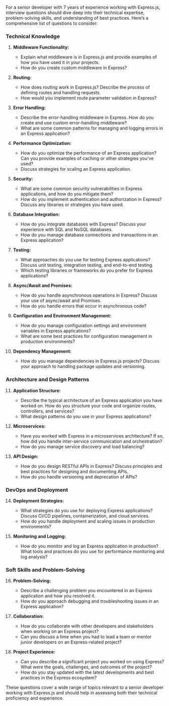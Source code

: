 For a senior developer with 7 years of experience working with Express.js, interview questions should dive deep into their technical expertise, problem-solving skills, and understanding of best practices. Here’s a comprehensive list of questions to consider:

### Technical Knowledge

1. **Middleware Functionality:**
   - Explain what middleware is in Express.js and provide examples of how you have used it in your projects.
   - How do you create custom middleware in Express?

2. **Routing:**
   - How does routing work in Express.js? Describe the process of defining routes and handling requests.
   - How would you implement route parameter validation in Express?

3. **Error Handling:**
   - Describe the error-handling middleware in Express. How do you create and use custom error-handling middleware?
   - What are some common patterns for managing and logging errors in an Express application?

4. **Performance Optimization:**
   - How do you optimize the performance of an Express application? Can you provide examples of caching or other strategies you've used?
   - Discuss strategies for scaling an Express application.

5. **Security:**
   - What are some common security vulnerabilities in Express applications, and how do you mitigate them?
   - How do you implement authentication and authorization in Express? Discuss any libraries or strategies you have used.

6. **Database Integration:**
   - How do you integrate databases with Express? Discuss your experience with SQL and NoSQL databases.
   - How do you manage database connections and transactions in an Express application?

7. **Testing:**
   - What approaches do you use for testing Express applications? Discuss unit testing, integration testing, and end-to-end testing.
   - Which testing libraries or frameworks do you prefer for Express applications?

8. **Async/Await and Promises:**
   - How do you handle asynchronous operations in Express? Discuss your use of async/await and Promises.
   - How do you handle errors that occur in asynchronous code?

9. **Configuration and Environment Management:**
   - How do you manage configuration settings and environment variables in Express applications?
   - What are some best practices for configuration management in production environments?

10. **Dependency Management:**
    - How do you manage dependencies in Express.js projects? Discuss your approach to handling package updates and versioning.

### Architecture and Design Patterns

11. **Application Structure:**
    - Describe the typical architecture of an Express application you have worked on. How do you structure your code and organize routes, controllers, and services?
    - What design patterns do you use in your Express applications?

12. **Microservices:**
    - Have you worked with Express in a microservices architecture? If so, how did you handle inter-service communication and orchestration?
    - How do you manage service discovery and load balancing?

13. **API Design:**
    - How do you design RESTful APIs in Express? Discuss principles and best practices for designing and documenting APIs.
    - How do you handle versioning and deprecation of APIs?

### DevOps and Deployment

14. **Deployment Strategies:**
    - What strategies do you use for deploying Express applications? Discuss CI/CD pipelines, containerization, and cloud services.
    - How do you handle deployment and scaling issues in production environments?

15. **Monitoring and Logging:**
    - How do you monitor and log an Express application in production? What tools and practices do you use for performance monitoring and log analysis?

### Soft Skills and Problem-Solving

16. **Problem-Solving:**
    - Describe a challenging problem you encountered in an Express application and how you resolved it.
    - How do you approach debugging and troubleshooting issues in an Express application?

17. **Collaboration:**
    - How do you collaborate with other developers and stakeholders when working on an Express project?
    - Can you discuss a time when you had to lead a team or mentor junior developers on an Express-related project?

18. **Project Experience:**
    - Can you describe a significant project you worked on using Express? What were the goals, challenges, and outcomes of the project?
    - How do you stay updated with the latest developments and best practices in the Express ecosystem?

These questions cover a wide range of topics relevant to a senior developer working with Express.js and should help in assessing both their technical proficiency and experience.